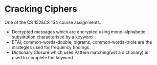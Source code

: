 # Cracking Ciphers
One of the CS 152&CS 154 course assignments.
* Decrypted messages which are encrypted using mono-alphabetic substitution characterised by a keyword
* ETAI, common-words-double, bigrams, common-words-triple are the strategies used for frequency findings
* Dictionary Closure which uses Pattern matching(wrt a dictionary) is used to complete the keyword
